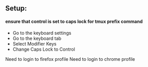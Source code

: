 ## Setup:

#### ensure that control is set to caps lock for tmux prefix command
- Go to the keyboard settings
- Go to the keyboard tab
- Select Modifier Keys
- Change Caps Lock to Control

Need to login to firefox profile
Need to login to chrome profile
